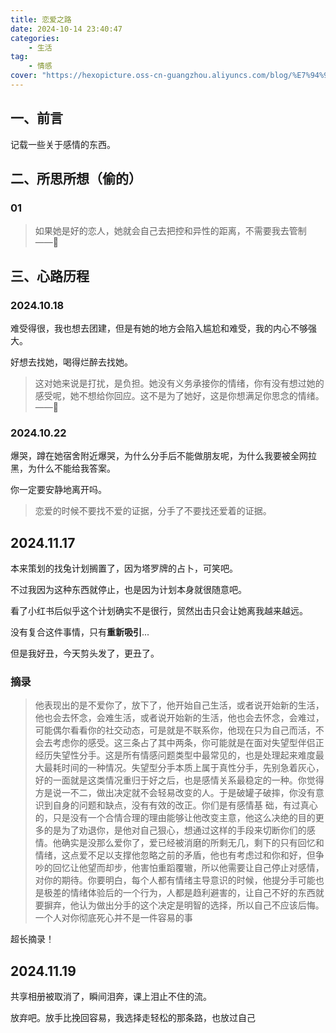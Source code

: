 ```yaml
---
title: 恋爱之路
date: 2024-10-14 23:40:47
categories: 
    - 生活
tag:
    - 情感
cover: "https://hexopicture.oss-cn-guangzhou.aliyuncs.com/blog/%E7%94%9F%E6%B4%BB%E8%AE%B0%E5%BD%95/%E6%83%85%E6%84%9F%E8%AF%9D%E9%A2%98/love_skill.png"
---
```


## 一、前言
记载一些关于感情的东西。



## 二、所思所想（偷的）

### 01

>如果她是好的恋人，她就会自己去把控和异性的距离，不需要我去管制  ——🐰





## 三、心路历程

### 2024.10.18

难受得很，我也想去团建，但是有她的地方会陷入尴尬和难受，我的内心不够强大。

好想去找她，喝得烂醉去找她。

> 这对她来说是打扰，是负担。她没有义务承接你的情绪，你有没有想过她的感受呢，她不想给你回应。这不是为了她好，这是你想满足你思念的情绪。			——🥚



### 2024.10.22

爆哭，蹲在她宿舍附近爆哭，为什么分手后不能做朋友呢，为什么我要被全网拉黑，为什么不能给我答案。

你一定要安静地离开吗。

> 恋爱的时候不要找不爱的证据，分手了不要找还爱着的证据。



## 2024.11.17

本来策划的找兔计划搁置了，因为塔罗牌的占卜，可笑吧。

不过我因为这种东西就停止，也是因为计划本身就很随意吧。

看了小红书后似乎这个计划确实不是很行，贸然出击只会让她离我越来越远。



没有复合这件事情，只有**重新吸引**...

但是我好丑，今天剪头发了，更丑了。



### 摘录

>他表现出的是不爱你了，放下了，他开始自己生活，或者说开始新的生活，他也会去怀念，会难生活，或者说开始新的生活，他也会去怀念，会难过，可能偶尔看看你的社交动态，可是就是不联系你，他现在只为自己而活，不会去考虑你的感受。这三条占了其中两条，你可能就是在面对失望型伴侣正经历失望性分手。这是所有情感问题类型中最常见的，也是处理起来难度最大最耗时间的一种情况。失望型分手本质上属于真性分手，先别急着灰心，好的一面就是这类情况重归于好之后，也是感情关系最稳定的一种。你觉得方是说一不二，做出决定就不会轻易改变的人。于是破罐子破摔，你没有意识到自身的问题和缺点，没有有效的改正。你们是有感情基
>础，有过真心的，只是没有一个合情合理的理由能够让他改变主意，他这么决绝的目的更多的是为了劝退你，是他对自己狠心，想通过这样的手段来切断你们的感情。他确实是没那么爱你了，爱已经被消磨的所剩无几，剩下的只有回忆和情绪，这点爱不足以支撑他忽略之前的矛盾，他也有考虑过和你和好，但争吵的回忆让他望而却步，他害怕重蹈覆辙，所以他需要让自己停止对感情，对你的期待。你要明白，每个人都有情绪主导意识的时候，他提分手可能也是极差的情绪体验后的一个行为，人都是趋利避害的，让自己不好的东西就要摒弃，他认为做出分手的这个决定是明智的选择，所以自己不应该后悔。一个人对你彻底死心并不是一件容易的事

超长摘录！



## 2024.11.19

共享相册被取消了，瞬间泪奔，课上泪止不住的流。

放弃吧。放手比挽回容易，我选择走轻松的那条路，也放过自己
